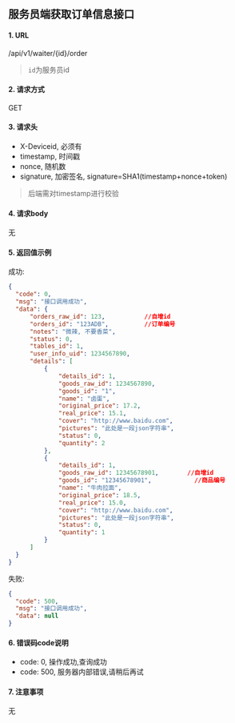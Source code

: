 ## 服务员端获取订单信息接口

#### 1. URL

/api/v1/waiter/{id}/order

> `id`为服务员id

#### 2. 请求方式

GET

#### 3. 请求头

- X-Deviceid, 必须有
- timestamp, 时间戳
- nonce, 随机数
- signature, 加密签名, signature=SHA1(timestamp+nonce+token)

> 后端需对timestamp进行校验

#### 4. 请求body

无

#### 5. 返回值示例

成功:
```json
{
  "code": 0,
  "msg": "接口调用成功",
  "data": {
      "orders_raw_id": 123,           //自增id
      "orders_id": "123ADB",          //订单编号
      "notes": "微辣, 不要香菜",
      "status": 0,
      "tables_id": 1,
      "user_info_uid": 1234567890,
      "details": [
          {
              "details_id": 1,
              "goods_raw_id": 1234567890,
              "goods_id": "1",
              "name": "卤蛋",
              "original_price": 17.2,
              "real_price": 15.1,
              "cover": "http://www.baidu.com",
              "pictures": "此处是一段json字符串",
              "status": 0,
              "quantity": 2
          },
          {
              "details_id": 1,
              "goods_raw_id": 12345678901,        //自增id
              "goods_id": "12345678901",            //商品编号
              "name": "牛肉拉面",
              "original_price": 18.5,
              "real_price": 15.0,
              "cover": "http://www.baidu.com",
              "pictures": "此处是一段json字符串",
              "status": 0,
              "quantity": 1
          }
      ]
  }
}
```

失败:
```json
{
  "code": 500,
  "msg": "接口调用成功",
  "data": null
}
```

#### 6. 错误码code说明

- code: 0, 操作成功,查询成功
- code: 500, 服务器内部错误,请稍后再试

#### 7. 注意事项

无